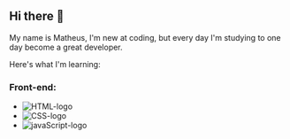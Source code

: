 ## Hi there 👋
My name is Matheus, I'm new at coding, but every day I'm studying to one day become a great developer.



Here's what I'm learning:

### Front-end:
- <img src="https://img.shields.io/badge/HTML5-E34F26?style=for-the-badge&logo=html5&logoColor=white" alt="HTML-logo">
- <img src="https://img.shields.io/badge/CSS3-1572B6?style=for-the-badge&logo=css3&logoColor=white" alt="CSS-logo">
- <img src="https://img.shields.io/badge/JavaScript-F7DF1E?style=for-the-badge&logo=javascript&logoColor=black" alt="javaScript-logo">

<br>



<!--
**MatheusCardao/MatheusCardao** is a ✨ _special_ ✨ repository because its `README.md` (this file) appears on your GitHub profile.

Here are some ideas to get you started:

- 🔭 I’m currently working on ...
- 🌱 I’m currently learning ...
- 👯 I’m looking to collaborate on ...
- 🤔 I’m looking for help with ...
- 💬 Ask me about ...
- 📫 How to reach me: ...
- 😄 Pronouns: ...
- ⚡ Fun fact: ...
-->
